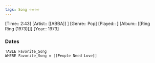 ```yaml
---
tags: Song ⭐⭐⭐⭐ 
---
```

[Time:: 2:43]
[Artist:: [[ABBA]] ]
[Genre:: Pop]
[Played:: ]
[Album:: [[Ring Ring (1973)]]]
[Year:: 1973]
### Dates
````dataview
TABLE Favorite_Song
WHERE Favorite_Song = [[People Need Love]]
````